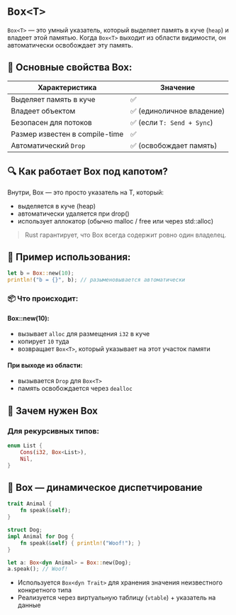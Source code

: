 # `Box<T>`

`Box<T>` — это умный указатель, который выделяет память в куче (`heap`) 
и владеет этой памятью. Когда `Box<T>` выходит из области видимости, 
он автоматически освобождает эту память.

## 📌 Основные свойства Box<T>:

| Характеристика                 | Значение                  |
| ------------------------------ | ------------------------- |
| Выделяет память в куче         | ✅                         |
| Владеет объектом               | ✅ (единоличное владение)  |
| Безопасен для потоков          | ✅ (если `T: Send + Sync`) |
| Размер известен в compile-time | ✅                         |
| Автоматический `Drop`          | ✅ (освобождает память)    |


## 🔍 Как работает Box<T> под капотом?
Внутри, Box<T> — это просто указатель на T, который:
- выделяется в куче (heap)
- автоматически удаляется при drop()
- использует аллокатор (обычно malloc / free или через std::alloc)

> Rust гарантирует, что Box<T> всегда содержит ровно один владелец.


## 📜 Пример использования:

```rust
let b = Box::new(10);
println!("b = {}", b); // разыменовывается автоматически
```

### 📦 Что происходит:

#### Box::new(10): 

- вызывает `alloc` для размещения `i32` в куче
- копирует `10` туда
- возвращает `Box<T>`, который указывает на этот участок памяти

#### При выходе из области:
- вызывается `Drop` для `Box<T>`
- память освобождается через `dealloc`

## 📐 Зачем нужен Box<T>

### Для рекурсивных типов:
```rust
enum List {
    Cons(i32, Box<List>),
    Nil,
}
```

## 🧱 Box<dyn Trait> — динамическое диспетчирование

```rust
trait Animal {
    fn speak(&self);
}

struct Dog;
impl Animal for Dog {
    fn speak(&self) { println!("Woof!"); }
}

let a: Box<dyn Animal> = Box::new(Dog);
a.speak(); // Woof!
```

- Используется `Box<dyn Trait>` для хранения значения неизвестного конкретного типа
- Реализуется через виртуальную таблицу (`vtable`) + указатель на данные